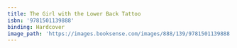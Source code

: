 ```yaml
---
title: The Girl with the Lower Back Tattoo
isbn: '9781501139888'
binding: Hardcover
image_path: 'https://images.booksense.com/images/888/139/9781501139888.jpg'
---
```



